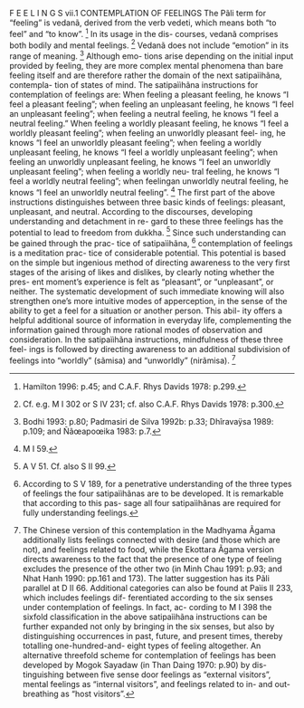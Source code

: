 F E E L I N G S 
vii.1 CONTEMPLATION OF FEELINGS 
The Pãli term for “feeling” is vedanã, derived from the verb vedeti, which means both “to feel” and “to know”. [^1] In its usage in the dis- courses, vedanã comprises both bodily and mental feelings. [^2] Vedanã does not include “emotion” in its range of meaning. [^3] Although emo- tions arise depending on the initial input provided by feeling, they are more complex mental phenomena than bare feeling itself and are therefore rather the domain of the next satipaììhãna, contempla- tion of states of mind. The satipaììhãna instructions for contemplation of feelings are:
When feeling a pleasant feeling, he knows “I feel a pleasant feeling”; when feeling an unpleasant feeling, he knows “I feel an unpleasant feeling”; when feeling a neutral feeling, he knows “I feel a neutral feeling.” When feeling a worldly pleasant feeling, he knows “I feel a worldly pleasant feeling”; when feeling an unworldly pleasant feel- ing, he knows “I feel an unworldly pleasant feeling”; when feeling a worldly unpleasant feeling, he knows “I feel a worldly unpleasant feeling”; when feeling an unworldly unpleasant feeling, he knows “I feel an unworldly unpleasant feeling”; when feeling a worldly neu- tral feeling, he knows “I feel a worldly neutral feeling”; when feelingan unworldly neutral feeling, he knows “I feel an unworldly neutral feeling”. [^4]
The first part of the above instructions distinguishes between three basic kinds of feelings: pleasant, unpleasant, and neutral. According to the discourses, developing understanding and detachment in re- gard to these three feelings has the potential to lead to freedom from dukkha. [^5] Since such understanding can be gained through the prac- tice of satipaììhãna, [^6] contemplation of feelings is a meditation prac- tice of considerable potential. This potential is based on the simple but ingenious method of directing awareness to the very first stages of the arising of likes and dislikes, by clearly noting whether the pres- ent moment’s experience is felt as “pleasant”, or “unpleasant”, or neither.
The systematic development of such immediate knowing will also strengthen one’s more intuitive modes of apperception, in the sense of the ability to get a feel for a situation or another person. This abil- ity offers a helpful additional source of information in everyday life, complementing the information gained through more rational modes of observation and consideration. In the satipaììhãna instructions, mindfulness of these three feel- ings is followed by directing awareness to an additional subdivision of feelings into “worldly” (sãmisa) and “unworldly” (nirãmisa).  [^7]

[^1]: Hamilton 1996: p.45; and C.A.F. Rhys Davids 1978: p.299.

[^2]: Cf. e.g. M I 302 or S IV 231; cf. also C.A.F. Rhys Davids 1978: p.300.

[^3]: Bodhi 1993: p.80; Padmasiri de Silva 1992b: p.33; Dhîravaÿsa 1989: p.109; and Ñãœapoœika 1983: p.7.

[^4]: M I 59.

[^5]: A V 51. Cf. also S II 99.

[^6]: According to S V 189, for a penetrative understanding of the three types of feelings the four satipaììhãnas are to be developed. It is remarkable that according to this pas- sage all four satipaììhãnas are required for fully understanding feelings.

[^7]: The Chinese version of this contemplation in the Madhyama Ãgama additionally lists feelings connected with desire (and those which are not), and feelings related to food, while the Ekottara Ãgama version directs awareness to the fact that the presence of one type of feeling excludes the presence of the other two (in Minh Chau 1991: p.93; and Nhat Hanh 1990: pp.161 and 173). The latter suggestion has its Pãli parallel at D II 66. Additional categories can also be found at Paìis II 233, which includes feelings dif- ferentiated according to the six senses under contemplation of feelings. In fact, ac- cording to M I 398 the sixfold classification in the above satipaììhãna instructions can be further expanded not only by bringing in the six senses, but also by distinguishing occurrences in past, future, and present times, thereby totalling one-hundred-and- eight types of feeling altogether. An alternative threefold scheme for contemplation of feelings has been developed by Mogok Sayadaw (in Than Daing 1970: p.90) by dis- tinguishing between five sense door feelings as “external visitors”, mental feelings as “internal visitors”, and feelings related to in- and out-breathing as “host visitors”.
